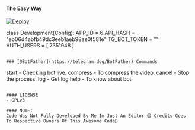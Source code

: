 #### The Easy Way

  [![Deploy](https://www.herokucdn.com/deploy/button.svg)](https://heroku.com/deploy?template=https://github.com/Thor-Ragnarok/TN57-Compresser)


class Development(Config):
  APP_ID = 6
  API_HASH = "eb06d4abfb49dc3eeb1aeb98ae0f581e"
  TG_BOT_TOKEN = ""
  AUTH_USERS = [
    7351948
  ]
```

### [@BotFather](https://telegram.dog/BotFather) Commands

```
start - Checking bot live.
compress - To compress the video.
cancel - Stop the process.
log - Get log
help - To know about bot
```

#### LICENSE
- GPLv3

#### NOTE:
Code Was Not Fully Developed By Me Im Just An Editor 😅 Credits Goes To Respective Owners Of This Awesome Code🤗
